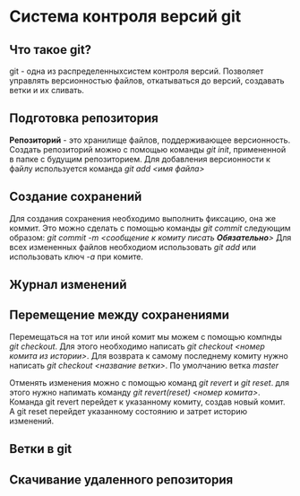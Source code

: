 # Система контроля версий git

## Что такое git?

git - одна из распределенныхсистем контроля версий. Позволяет управлять версионностью файлов, откатываться до версий, создавать ветки и их сливать.

## Подготовка репозитория

**Репозиторий** - это хранилище файлов, поддерживающее версионность. Создать репозиторий можно с помощью команды *git init*, примененной в папке с будущим репозиторием.
Для добавления версионности к файлу используется команда *git add <имя файла>*


## Создание сохранений

Для создания сохранения необходимо выполнить фиксацию, она же коммит. Это можно сделать с помощью команды *git commit* следующим образом: *git commit -m <сообщение к комиту писать **Обязательно**>*
Для всех измененных файлов необходиом использовать *git add* или использовать ключ *-a* при комите.

## Журнал изменений

## Перемещение между сохранениями

Перемещаться на тот или иной комит мы можем с помощью компнды *git checkout*. Для этого необходимо написать *git checkout <номер комита из истории>*. Для возврата к самому последнему комиту нужно написать *git checkout <название ветки>*. По умолчанию ветка *master* 

Отменять изменения можно с помощью команд *git revert* и *git reset*. для этого нужно напимать команду *git revert(reset) <номер комита>*. Команда git revert перейдет к указанному комиту, создав новый комит. А git reset перейдет указанному состоянию и затрет историю изменений.

## Ветки в git

## Скачивание удаленного репозитория